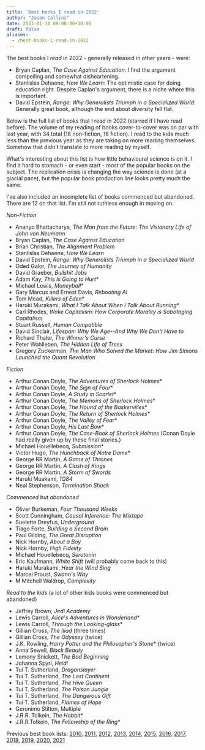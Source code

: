 ```yaml
---
title: 'Best books I read in 2022'
author: "Jason Collins"
date: 2023-01-10 09:00:00+10:00
draft: false
aliases:
  - /best-books-i-read-in-2022
---
```

The best books I <em>read</em> in 2022 - generally released in other years - were:

- Bryan Caplan, *The Case Against Education*: I find the argument compelling and somewhat disheartening.
- Stanlislas Dehaene, *How We Learn*: The optimistic case for doing education right. Despite Caplan's argument, there is a niche where this is important.
- David Epstein, *Range: Why Generalists Triumph in a Specialized World*: Generally great book, although the end about diversity fell flat.

Below is the full list of books that I read in 2022 (starred if I have read before). The volume of my reading of books cover-to-cover was on par with last year, with 34 total (18 non-fiction, 16 fiction). I read to the kids much less than the previous year as they are taking on more reading themselves. Somehow that didn't translate to more reading by myself.

What's interesting about this list is how little behavioural science is on it. I find it hard to stomach - or even start - most of the popular books on the subject. The replication crisis is changing the way science is done (at a glacial pace), but the popular book production line looks pretty much the same.

I've also included an incomplete list of books commenced but abandoned. There are 12 on that list. I'm still not ruthless enough in moving on.

*Non-Fiction*

- Ananyo Bhattacharya, *The Man from the Future: The Visionary Life of John von Neumann*
- Bryan Caplan, *The Case Against Education*
- Brian Christian, *The Alignment Problem*
- Stanlislas Dehaene, *How We Learn*
- David Epstein, *Range: Why Generalists Triumph in a Specialized World*
- Oded Galor, *The Journey of Humanity*
- David Graeber, *Bullshit Jobs*
- Adam Kay, *This Is Going to Hurt*\*
- Michael Lewis, *Moneyball*\*
- Gary Marcus and Ernest Davis, *Rebooting AI*
- Tom Mead, *Killers of Eden*\*
- Haruki Murakami, *What I Talk About When I Talk About Running*\*
- Carl Rhodes, *Woke Capitalism: How Corporate Morality is Sabotaging Capitalism*
- Stuart Russell, *Human Compatible*
- David Sinclair, *Lifespan: Why We Age--And Why We Don't Have to*
- Richard Thaler, *The Winner's Curse*
- Peter Wohlleben, *The Hidden Life of Trees*
- Gregory Zuckerman, *The Man Who Solved the Market: How Jim Simons Launched the Quant Revolution*

*Fiction*

- Arthur Conan Doyle, *The Adventures of Sherlock Holmes*\*
- Arthur Conan Doyle, *The Sign of Four*\*
- Arthur Conan Doyle, *A Study in Scarlet*\*
- Arthur Conan Doyle, *The Memoirs of Sherlock Holmes*\*
- Arthur Conan Doyle, *The Hound of the Baskervilles*\*
- Arthur Conan Doyle, *The Return of Sherlock Holmes*\*
- Arthur Conan Doyle, *The Valley of Fear*\*
- Arthur Conan Doyle, *His Last Bow*\*
- Arthur Conan Doyle, *The Case-Book of Sherlock Holmes* (Conan Doyle had really given up by these final stories.)
- Michael Houellebecq, *Submission*\*
- Victor Hugo, *The Hunchback of Notre Dame*\*
- George RR Martin, *A Game of Thrones*
- George RR Martin, *A Clash of Kings*
- George RR Martin, *A Storm of Swords*
- Haruki Muakami, *1Q84*
- Neal Stephenson, *Termination Shock*

*Commenced but abandoned*

- Oliver Burkeman, *Four Thousand Weeks*
- Scott Cunningham, *Causal Inference: The Mixtape*
- Suelette Dreyfus, *Underground*
- Tiago Forte, *Building a Second Brain*
- Paul Gilding, *The Great Disruption*
- Nick Hornby, *About a Boy*
- Nick Hornby, *High Fidelity*
- Michael Houellebecq, *Serotonin*
- Eric Kaufmann, *White Shift* (will probably come back to this)
- Haruki Murakami, *Hear the Wind Sing*
- Marcel Proust, *Swann's Way*
- M Mitchell Waldrop, *Complexity*

*Read to the kids* (a lot of other kids books were commenced but abandoned)

- Jeffrey Brown, *Jedi Academy*
- Lewis Carroll, *Alice's Adventures in Wonderland*\*
- Lewis Carroll, *Through the Looking-glass*\*
- Gillian Cross, *The Iliad* (three times)
- Gillian Cross, *The Odyssey* (twice)
- J.K. Rowling, *Harry Potter and the Philosopher's Stone*\* (twice)
- Anna Sewell, *Black Beauty*
- Lemony Snickett, *The Bad Beginning*
- Johanna Spyri, *Heidi*
- Tui T. Sutherland, *Dragonslayer*
- Tui T. Sutherland, *The Lost Continent*
- Tui T. Sutherland, *The Hive Queen*
- Tui T. Sutherland, *The Poison Jungle*
- Tui T. Sutherland, *The Dangerous Gift*
- Tui T. Sutherland, *Flames of Hope*
- Geronimo Stilton, Multiple
- J.R.R. Tolkein, *The Hobbit*\*
- J.R.R.Tolkein, *The Fellowship of the Ring*\*

Previous best book lists: [2010](/posts/top-10-books-in-2010/), [2011](/posts/best-books-i-read-in-2011/), [2012](/posts/the-best-books-i-read-in-2012/), [2013](/posts/best-books-i-read-in-2013/), [2014](/posts/best-books-i-read-in-2014/), [2015](/posts/best-books-i-read-in-2015/), [2016](/posts/best-books-i-read-in-2016/), [2017](/posts/best-books-i-read-in-2017/), [2018](/posts/books-i-read-in-2018/), [2019](/posts/best-books-i-read-in-2019/), [2020](/posts/best-books-i-read-in-2020/), [2021](/posts/best-books-i-read-in-2021/)
